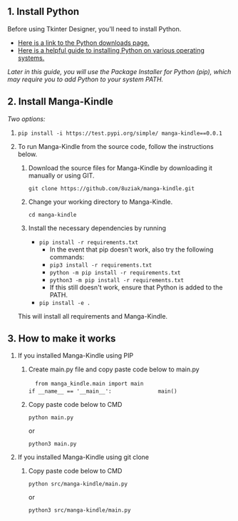 ## 1. Install Python

Before using Tkinter Designer, you'll need to install Python.  
- [Here is a link to the Python downloads page.](https://www.python.org/downloads)  
- [Here is a helpful guide to installing Python on various operating systems.](https://wiki.python.org/moin/BeginnersGuide/Download)

*Later in this guide, you will use the Package Installer for Python (pip), which may require you to add Python to your system PATH.*

## 2. Install Manga-Kindle

*Two options:*

1. `pip install -i https://test.pypi.org/simple/ manga-kindle==0.0.1`

2. To run Manga-Kindle from the source code, follow the instructions below.

   1. Download the source files for Manga-Kindle by downloading it manually or using GIT.

      ` git clone https://github.com/8uziak/manga-kindle.git `

   2. Change your working directory to Manga-Kindle.

      `cd manga-kindle`

   3. Install the necessary dependencies by running

      - `pip install -r requirements.txt`
         - In the event that pip doesn't work, also try the following commands:
         - `pip3 install -r requirements.txt`
         - `python -m pip install -r requirements.txt`
         - `python3 -m pip install -r requirements.txt`
         - If this still doesn't work, ensure that Python is added to the PATH.
      - `pip install -e .`

   This will install all requirements and Manga-Kindle.

## 3. How to make it works

1. If you installed Manga-Kindle using PIP
    
    1. Create main.py file and copy paste code below to main.py
        
        `   from manga_kindle.main import main `
        `                                      `
        `    if __name__ == '__main__':        `
        `        main()                        `
    
    2. Copy paste code below to CMD

        ` python main.py `
        
        or 

        ` python3 main.py `

2.  If you installed Manga-Kindle using git clone

    1. Copy paste code below to CMD

        ` python src/manga-kindle/main.py `
        
        or 

        ` python3 src/manga-kindle/main.py `

